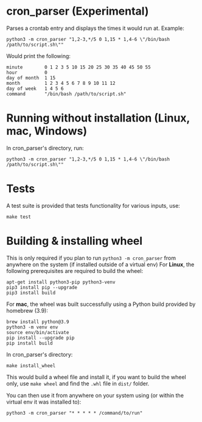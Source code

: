 # cron_parser (Experimental)

Parses a crontab entry and displays the times it would run at.
Example:
```
python3 -m cron_parser "1,2-3,*/5 0 1,15 * 1,4-6 \"/bin/bash /path/to/script.sh\""
```
Would print the following:
```
minute        0 1 2 3 5 10 15 20 25 30 35 40 45 50 55
hour          0
day of month  1 15
month         1 2 3 4 5 6 7 8 9 10 11 12
day of week   1 4 5 6
command       "/bin/bash /path/to/script.sh"
```

# Running without installation (Linux, mac, Windows)
In cron_parser's directory, run:
```
python3 -m cron_parser "1,2-3,*/5 0 1,15 * 1,4-6 \"/bin/bash /path/to/script.sh\""
```

# Tests
A test suite is provided that tests functionality for various inputs, use:
```
make test
```

# Building & installing wheel

This is only required if you plan to run `python3 -m cron_parser` from anywhere on the system (if installed outside of a virtual env)
For **Linux**, the following prerequisites are required to build the wheel:
```
apt-get install python3-pip python3-venv
pip3 install pip --upgrade
pip3 install build
```

For **mac**, the wheel was built successfully using a Python build provided by homebrew (3.9):
```
brew install python@3.9
python3 -m venv env
source env/bin/activate
pip install --upgrade pip
pip install build
```

In cron_parser's directory:
```
make install_wheel
```
This would build a wheel file and install it, if you want to build the wheel only, use `make wheel` and find the `.whl` file in `dist/` folder.

You can then use it from anywhere on your system using (or within the virtual env it was installed to):
```
python3 -m cron_parser "* * * * * /command/to/run"
```
